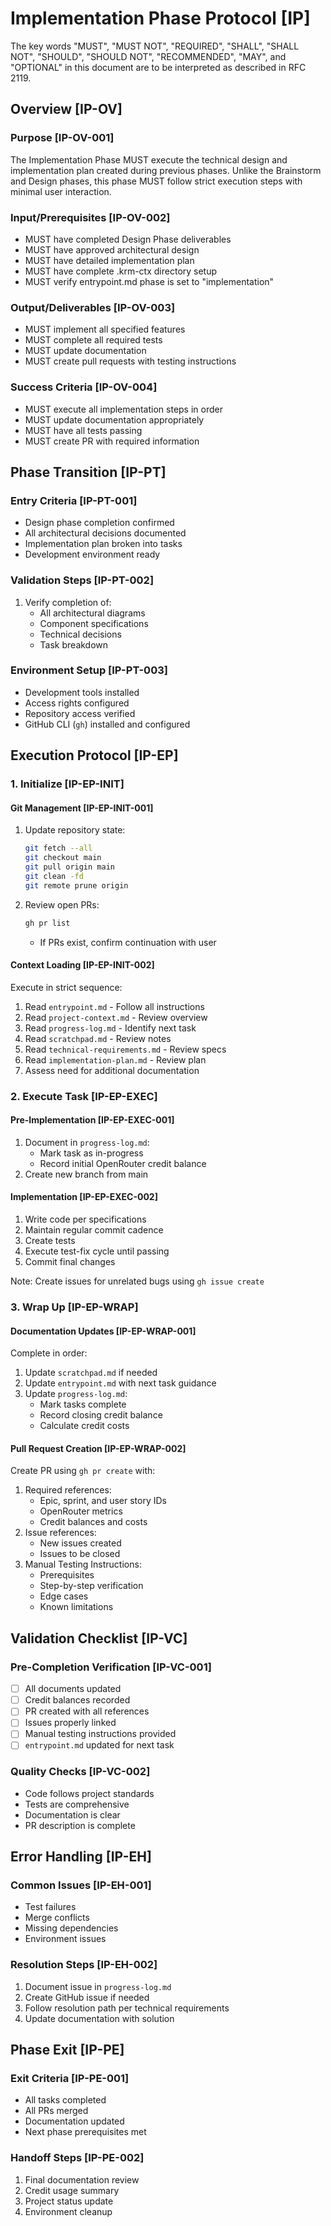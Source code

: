 # Implementation Phase Protocol [IP]

The key words "MUST", "MUST NOT", "REQUIRED", "SHALL", "SHALL NOT", "SHOULD", "SHOULD NOT", "RECOMMENDED", "MAY", and "OPTIONAL" in this document are to be interpreted as described in RFC 2119.

## Overview [IP-OV]

### Purpose [IP-OV-001]
The Implementation Phase MUST execute the technical design and implementation plan created during previous phases. Unlike the Brainstorm and Design phases, this phase MUST follow strict execution steps with minimal user interaction.

### Input/Prerequisites [IP-OV-002]
- MUST have completed Design Phase deliverables
- MUST have approved architectural design
- MUST have detailed implementation plan
- MUST have complete .krm-ctx directory setup
- MUST verify entrypoint.md phase is set to "implementation"

### Output/Deliverables [IP-OV-003]
- MUST implement all specified features
- MUST complete all required tests
- MUST update documentation
- MUST create pull requests with testing instructions

### Success Criteria [IP-OV-004]
- MUST execute all implementation steps in order
- MUST update documentation appropriately
- MUST have all tests passing
- MUST create PR with required information

## Phase Transition [IP-PT]

### Entry Criteria [IP-PT-001]
- Design phase completion confirmed
- All architectural decisions documented
- Implementation plan broken into tasks
- Development environment ready

### Validation Steps [IP-PT-002]
1. Verify completion of:
   - All architectural diagrams
   - Component specifications
   - Technical decisions
   - Task breakdown

### Environment Setup [IP-PT-003]
- Development tools installed
- Access rights configured
- Repository access verified
- GitHub CLI (`gh`) installed and configured

## Execution Protocol [IP-EP]

### 1. Initialize [IP-EP-INIT]

#### Git Management [IP-EP-INIT-001]
1. Update repository state:
   ```bash
   git fetch --all
   git checkout main
   git pull origin main
   git clean -fd
   git remote prune origin
   ```
2. Review open PRs:
   ```bash
   gh pr list
   ```
   - If PRs exist, confirm continuation with user

#### Context Loading [IP-EP-INIT-002]
Execute in strict sequence:
1. Read `entrypoint.md` - Follow all instructions
2. Read `project-context.md` - Review overview
3. Read `progress-log.md` - Identify next task
4. Read `scratchpad.md` - Review notes
5. Read `technical-requirements.md` - Review specs
6. Read `implementation-plan.md` - Review plan
7. Assess need for additional documentation

### 2. Execute Task [IP-EP-EXEC]

#### Pre-Implementation [IP-EP-EXEC-001]
1. Document in `progress-log.md`:
   - Mark task as in-progress
   - Record initial OpenRouter credit balance
2. Create new branch from main

#### Implementation [IP-EP-EXEC-002]
1. Write code per specifications
2. Maintain regular commit cadence
3. Create tests
4. Execute test-fix cycle until passing
5. Commit final changes

Note: Create issues for unrelated bugs using `gh issue create`

### 3. Wrap Up [IP-EP-WRAP]

#### Documentation Updates [IP-EP-WRAP-001]
Complete in order:
1. Update `scratchpad.md` if needed
2. Update `entrypoint.md` with next task guidance
3. Update `progress-log.md`:
   - Mark tasks complete
   - Record closing credit balance
   - Calculate credit costs

#### Pull Request Creation [IP-EP-WRAP-002]
Create PR using `gh pr create` with:
1. Required references:
   - Epic, sprint, and user story IDs
   - OpenRouter metrics
   - Credit balances and costs
2. Issue references:
   - New issues created
   - Issues to be closed
3. Manual Testing Instructions:
   - Prerequisites
   - Step-by-step verification
   - Edge cases
   - Known limitations

## Validation Checklist [IP-VC]

### Pre-Completion Verification [IP-VC-001]
- [ ] All documents updated
- [ ] Credit balances recorded
- [ ] PR created with all references
- [ ] Issues properly linked
- [ ] Manual testing instructions provided
- [ ] `entrypoint.md` updated for next task

### Quality Checks [IP-VC-002]
- Code follows project standards
- Tests are comprehensive
- Documentation is clear
- PR description is complete

## Error Handling [IP-EH]

### Common Issues [IP-EH-001]
- Test failures
- Merge conflicts
- Missing dependencies
- Environment issues

### Resolution Steps [IP-EH-002]
1. Document issue in `progress-log.md`
2. Create GitHub issue if needed
3. Follow resolution path per technical requirements
4. Update documentation with solution

## Phase Exit [IP-PE]

### Exit Criteria [IP-PE-001]
- All tasks completed
- All PRs merged
- Documentation updated
- Next phase prerequisites met

### Handoff Steps [IP-PE-002]
1. Final documentation review
2. Credit usage summary
3. Project status update
4. Environment cleanup